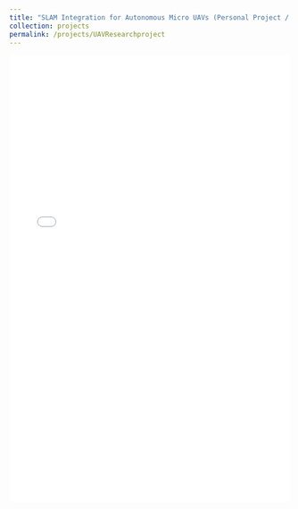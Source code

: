 ```yaml
---
title: "SLAM Integration for Autonomous Micro UAVs (Personal Project / Independent Study)"
collection: projects
permalink: /projects/UAVResearchproject
---
```


<iframe src="/files/SLAMDrone.pdf" width="100%" height="800" frameborder="no" border="0" marginwidth="0" marginheight="0"></iframe>
